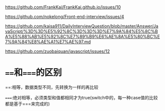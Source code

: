 https://github.com/FrankKai/FrankKai.github.io/issues/10

https://github.com/nokelong/Front-end-interview/issues/4

https://github.com/kaisa911/DailyInterviewQuestion/blob/master/Answer/JavaScript/%3D%3D%E5%92%8C%3D%3D%3D%E7%9A%84%E5%8C%BA%E5%88%AB%E5%92%8C%E7%89%B9%E6%AE%8A%E5%80%BC%E7%9A%84%E8%AE%A1%E7%AE%97.md

https://github.com/zuobaiquan/javascript/issues/12

#  `==`和`===`的区别 

==:相等，数据类型不同，先转换为一样的再比较

`===`:绝对相等，必须类型和值都相同才为true(switch中的，每一种case值的比较都是基于===来完成的)